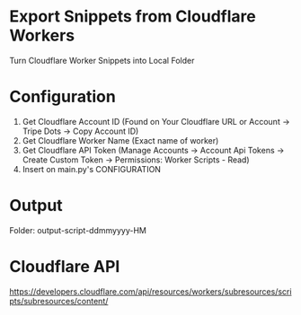 # Export Snippets from Cloudflare Workers
Turn Cloudflare Worker Snippets into Local Folder

# Configuration
1. Get Cloudflare Account ID
(Found on Your Cloudflare URL or Account -> Tripe Dots -> Copy Account ID)
4. Get Cloudflare Worker Name
(Exact name of worker)
5. Get Cloudflare API Token
(Manage Accounts -> Account Api Tokens -> Create Custom Token -> Permissions: Worker Scripts - Read)
6. Insert on main.py's CONFIGURATION

# Output
Folder: output-script-ddmmyyyy-HM

# Cloudflare API
https://developers.cloudflare.com/api/resources/workers/subresources/scripts/subresources/content/
